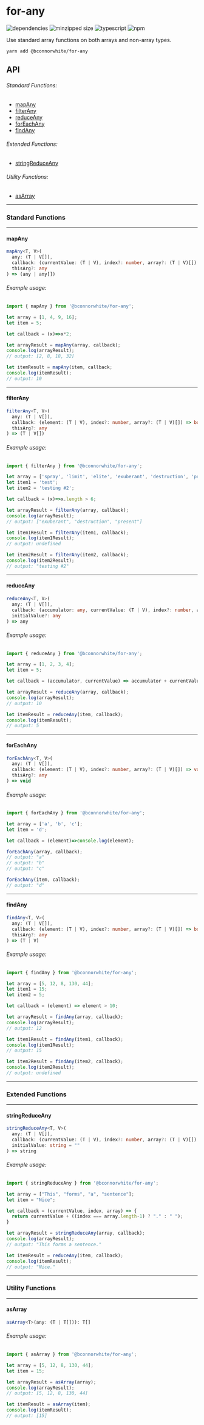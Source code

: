 # for-any
![dependencies](https://img.shields.io/david/ConnorWhite/for-any)
![minzipped size](https://img.shields.io/bundlephobia/minzip/@bconnorwhite/for-any)
![typescript](https://img.shields.io/github/languages/top/ConnorWhite/for-any)
![npm](https://img.shields.io/npm/v/@bconnorwhite/for-any)

Use standard array functions on both arrays and non-array types.

```
yarn add @bconnorwhite/for-any
```

## API

###### Standard Functions:

- [mapAny](#mapAny)  
- [filterAny](#filterAny)  
- [reduceAny](#reduceAny)  
- [forEachAny](#forEachAny)  
- [findAny](#findAny)

###### Extended Functions:

- [stringReduceAny](#stringReduceAny)

###### Utility Functions:

- [asArray](#asArray)

---
### Standard Functions
---

#### mapAny

```ts
mapAny<T, V>(
  any: (T | V[]),
  callback: (currentValue: (T | V), index?: number, array?: (T | V)[]) => any,
  thisArg?: any
) => (any | any[])
```

###### Example usage:

```js
import { mapAny } from '@bconnorwhite/for-any';

let array = [1, 4, 9, 16];
let item = 5;

let callback = (x)=>x*2;

let arrayResult = mapAny(array, callback);
console.log(arrayResult);
// output: [2, 8, 18, 32]

let itemResult = mapAny(item, callback;
console.log(itemResult);
// output: 10
```

---

#### filterAny

```ts
filterAny<T, V>(
  any: (T | V[]),
  callback: (element: (T | V), index?: number, array?: (T | V)[]) => boolean,
  thisArg?: any
) => (T | V[])
```

###### Example usage:

```js
import { filterAny } from '@bconnorwhite/for-any';

let array = ['spray', 'limit', 'elite', 'exuberant', 'destruction', 'present'];
let item1 = 'test';
let item2 = 'testing #2';

let callback = (x)=>x.length > 6;

let arrayResult = filterAny(array, callback);
console.log(arrayResult);
// output: ["exuberant", "destruction", "present"]

let item1Result = filterAny(item1, callback);
console.log(item1Result);
// output: undefined

let item2Result = filterAny(item2, callback);
console.log(item2Result);
// output: "testing #2"
```

---

#### reduceAny

```ts
reduceAny<T, V>(
  any: (T | V[]),
  callback: (accumulator: any, currentValue: (T | V), index?: number, array?: (T | V)[]) => any,
  initialValue?: any
) => any
```

###### Example usage:

```js
import { reduceAny } from '@bconnorwhite/for-any';

let array = [1, 2, 3, 4];
let item = 5;

let callback = (accumulator, currentValue) => accumulator + currentValue;

let arrayResult = reduceAny(array, callback);
console.log(arrayResult);
// output: 10

let itemResult = reduceAny(item, callback);
console.log(itemResult);
// output: 5
```

---

#### forEachAny

```ts
forEachAny<T, V>(
  any: (T | V[]),
  callback: (element: (T | V), index?: number, array?: (T | V)[]) => void,
  thisArg?: any
) => void
```

###### Example usage:

```js
import { forEachAny } from '@bconnorwhite/for-any';

let array = ['a', 'b', 'c'];
let item = 'd';

let callback = (element)=>console.log(element);

forEachAny(array, callback);
// output: "a"
// output: "b"
// output: "c"

forEachAny(item, callback);
// output: "d"
```

---

#### findAny

```ts
findAny<T, V>(
  any: (T | V[]),
  callback: (element: (T | V), index?: number, array?: (T | V)[]) => boolean,
  thisArg?: any
) => (T | V)
```

###### Example usage:

```js
import { findAny } from '@bconnorwhite/for-any';

let array = [5, 12, 8, 130, 44];
let item1 = 15;
let item2 = 5;

let callback = (element) => element > 10;

let arrayResult = findAny(array, callback);
console.log(arrayResult);
// output: 12

let item1Result = findAny(item1, callback);
console.log(item1Result);
// output: 15

let item2Result = findAny(item2, callback);
console.log(item2Result);
// output: undefined
```
---
### Extended Functions
---

#### stringReduceAny

```ts
stringReduceAny<T, V>(
  any: (T | V[]),
  callback: (currentValue: (T | V), index?: number, array?: (T | V)[]) => string,
  initialValue: string = ""
) => string
```

###### Example usage:

```js
import { stringReduceAny } from '@bconnorwhite/for-any';

let array = ["This", "forms", "a", "sentence"];
let item = "Nice";

let callback = (currentValue, index, array) => {
  return currentValue + ((index === array.length-1) ? "." : " ");
}

let arrayResult = stringReduceAny(array, callback);
console.log(arrayResult);
// output: "This forms a sentence."

let itemResult = reduceAny(item, callback);
console.log(itemResult);
// output: "Nice."
```


---
### Utility Functions
---

#### asArray

```ts
asArray<T>(any: (T | T[])): T[]
```

###### Example usage:

```js
import { asArray } from '@bconnorwhite/for-any';

let array = [5, 12, 8, 130, 44];
let item = 15;

let arrayResult = asArray(array);
console.log(arrayResult);
// output: [5, 12, 8, 130, 44]

let itemResult = asArray(item);
console.log(itemResult);
// output: [15]
```
